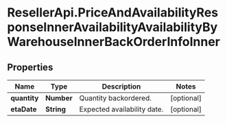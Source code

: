# ResellerApi.PriceAndAvailabilityResponseInnerAvailabilityAvailabilityByWarehouseInnerBackOrderInfoInner

## Properties

Name | Type | Description | Notes
------------ | ------------- | ------------- | -------------
**quantity** | **Number** | Quantity backordered. | [optional] 
**etaDate** | **String** | Expected availability date. | [optional] 


